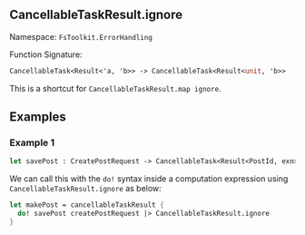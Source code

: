 ## CancellableTaskResult.ignore

Namespace: `FsToolkit.ErrorHandling`

Function Signature:

```fsharp
CancellableTask<Result<'a, 'b>> -> CancellableTask<Result<unit, 'b>>
```

This is a shortcut for `CancellableTaskResult.map ignore`.

## Examples

### Example 1

```fsharp
let savePost : CreatePostRequest -> CancellableTask<Result<PostId, exn>>
```

We can call this with the `do!` syntax inside a computation expression using `CancellableTaskResult.ignore` as below:

```fsharp
let makePost = cancellableTaskResult {
  do! savePost createPostRequest |> CancellableTaskResult.ignore
}
```
